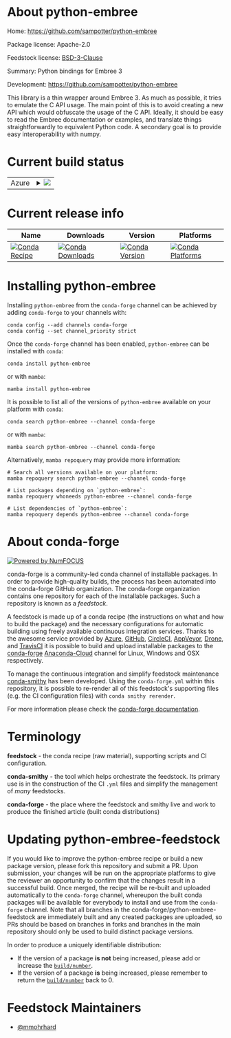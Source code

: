 About python-embree
===================

Home: https://github.com/sampotter/python-embree

Package license: Apache-2.0

Feedstock license: [BSD-3-Clause](https://github.com/conda-forge/python-embree-feedstock/blob/main/LICENSE.txt)

Summary: Python bindings for Embree 3

Development: https://github.com/sampotter/python-embree

This library is a thin wrapper around Embree 3.
As much as possible, it tries to emulate the C API usage.
The main point of this is to avoid creating a new API which
would obfuscate the usage of the C API. Ideally, it should be
easy to read the Embree documentation or examples, and translate
things straightforwardly to equivalent Python code.
A secondary goal is to provide easy interoperability with numpy.


Current build status
====================


<table>
    
  <tr>
    <td>Azure</td>
    <td>
      <details>
        <summary>
          <a href="https://dev.azure.com/conda-forge/feedstock-builds/_build/latest?definitionId=15121&branchName=main">
            <img src="https://dev.azure.com/conda-forge/feedstock-builds/_apis/build/status/python-embree-feedstock?branchName=main">
          </a>
        </summary>
        <table>
          <thead><tr><th>Variant</th><th>Status</th></tr></thead>
          <tbody><tr>
              <td>linux_64_python3.10.____cpython</td>
              <td>
                <a href="https://dev.azure.com/conda-forge/feedstock-builds/_build/latest?definitionId=15121&branchName=main">
                  <img src="https://dev.azure.com/conda-forge/feedstock-builds/_apis/build/status/python-embree-feedstock?branchName=main&jobName=linux&configuration=linux_64_python3.10.____cpython" alt="variant">
                </a>
              </td>
            </tr><tr>
              <td>linux_64_python3.7.____cpython</td>
              <td>
                <a href="https://dev.azure.com/conda-forge/feedstock-builds/_build/latest?definitionId=15121&branchName=main">
                  <img src="https://dev.azure.com/conda-forge/feedstock-builds/_apis/build/status/python-embree-feedstock?branchName=main&jobName=linux&configuration=linux_64_python3.7.____cpython" alt="variant">
                </a>
              </td>
            </tr><tr>
              <td>linux_64_python3.8.____73_pypy</td>
              <td>
                <a href="https://dev.azure.com/conda-forge/feedstock-builds/_build/latest?definitionId=15121&branchName=main">
                  <img src="https://dev.azure.com/conda-forge/feedstock-builds/_apis/build/status/python-embree-feedstock?branchName=main&jobName=linux&configuration=linux_64_python3.8.____73_pypy" alt="variant">
                </a>
              </td>
            </tr><tr>
              <td>linux_64_python3.8.____cpython</td>
              <td>
                <a href="https://dev.azure.com/conda-forge/feedstock-builds/_build/latest?definitionId=15121&branchName=main">
                  <img src="https://dev.azure.com/conda-forge/feedstock-builds/_apis/build/status/python-embree-feedstock?branchName=main&jobName=linux&configuration=linux_64_python3.8.____cpython" alt="variant">
                </a>
              </td>
            </tr><tr>
              <td>linux_64_python3.9.____73_pypy</td>
              <td>
                <a href="https://dev.azure.com/conda-forge/feedstock-builds/_build/latest?definitionId=15121&branchName=main">
                  <img src="https://dev.azure.com/conda-forge/feedstock-builds/_apis/build/status/python-embree-feedstock?branchName=main&jobName=linux&configuration=linux_64_python3.9.____73_pypy" alt="variant">
                </a>
              </td>
            </tr><tr>
              <td>linux_64_python3.9.____cpython</td>
              <td>
                <a href="https://dev.azure.com/conda-forge/feedstock-builds/_build/latest?definitionId=15121&branchName=main">
                  <img src="https://dev.azure.com/conda-forge/feedstock-builds/_apis/build/status/python-embree-feedstock?branchName=main&jobName=linux&configuration=linux_64_python3.9.____cpython" alt="variant">
                </a>
              </td>
            </tr><tr>
              <td>osx_64_python3.10.____cpython</td>
              <td>
                <a href="https://dev.azure.com/conda-forge/feedstock-builds/_build/latest?definitionId=15121&branchName=main">
                  <img src="https://dev.azure.com/conda-forge/feedstock-builds/_apis/build/status/python-embree-feedstock?branchName=main&jobName=osx&configuration=osx_64_python3.10.____cpython" alt="variant">
                </a>
              </td>
            </tr><tr>
              <td>osx_64_python3.7.____cpython</td>
              <td>
                <a href="https://dev.azure.com/conda-forge/feedstock-builds/_build/latest?definitionId=15121&branchName=main">
                  <img src="https://dev.azure.com/conda-forge/feedstock-builds/_apis/build/status/python-embree-feedstock?branchName=main&jobName=osx&configuration=osx_64_python3.7.____cpython" alt="variant">
                </a>
              </td>
            </tr><tr>
              <td>osx_64_python3.8.____73_pypy</td>
              <td>
                <a href="https://dev.azure.com/conda-forge/feedstock-builds/_build/latest?definitionId=15121&branchName=main">
                  <img src="https://dev.azure.com/conda-forge/feedstock-builds/_apis/build/status/python-embree-feedstock?branchName=main&jobName=osx&configuration=osx_64_python3.8.____73_pypy" alt="variant">
                </a>
              </td>
            </tr><tr>
              <td>osx_64_python3.8.____cpython</td>
              <td>
                <a href="https://dev.azure.com/conda-forge/feedstock-builds/_build/latest?definitionId=15121&branchName=main">
                  <img src="https://dev.azure.com/conda-forge/feedstock-builds/_apis/build/status/python-embree-feedstock?branchName=main&jobName=osx&configuration=osx_64_python3.8.____cpython" alt="variant">
                </a>
              </td>
            </tr><tr>
              <td>osx_64_python3.9.____73_pypy</td>
              <td>
                <a href="https://dev.azure.com/conda-forge/feedstock-builds/_build/latest?definitionId=15121&branchName=main">
                  <img src="https://dev.azure.com/conda-forge/feedstock-builds/_apis/build/status/python-embree-feedstock?branchName=main&jobName=osx&configuration=osx_64_python3.9.____73_pypy" alt="variant">
                </a>
              </td>
            </tr><tr>
              <td>osx_64_python3.9.____cpython</td>
              <td>
                <a href="https://dev.azure.com/conda-forge/feedstock-builds/_build/latest?definitionId=15121&branchName=main">
                  <img src="https://dev.azure.com/conda-forge/feedstock-builds/_apis/build/status/python-embree-feedstock?branchName=main&jobName=osx&configuration=osx_64_python3.9.____cpython" alt="variant">
                </a>
              </td>
            </tr><tr>
              <td>win_64_python3.10.____cpython</td>
              <td>
                <a href="https://dev.azure.com/conda-forge/feedstock-builds/_build/latest?definitionId=15121&branchName=main">
                  <img src="https://dev.azure.com/conda-forge/feedstock-builds/_apis/build/status/python-embree-feedstock?branchName=main&jobName=win&configuration=win_64_python3.10.____cpython" alt="variant">
                </a>
              </td>
            </tr><tr>
              <td>win_64_python3.7.____cpython</td>
              <td>
                <a href="https://dev.azure.com/conda-forge/feedstock-builds/_build/latest?definitionId=15121&branchName=main">
                  <img src="https://dev.azure.com/conda-forge/feedstock-builds/_apis/build/status/python-embree-feedstock?branchName=main&jobName=win&configuration=win_64_python3.7.____cpython" alt="variant">
                </a>
              </td>
            </tr><tr>
              <td>win_64_python3.8.____73_pypy</td>
              <td>
                <a href="https://dev.azure.com/conda-forge/feedstock-builds/_build/latest?definitionId=15121&branchName=main">
                  <img src="https://dev.azure.com/conda-forge/feedstock-builds/_apis/build/status/python-embree-feedstock?branchName=main&jobName=win&configuration=win_64_python3.8.____73_pypy" alt="variant">
                </a>
              </td>
            </tr><tr>
              <td>win_64_python3.8.____cpython</td>
              <td>
                <a href="https://dev.azure.com/conda-forge/feedstock-builds/_build/latest?definitionId=15121&branchName=main">
                  <img src="https://dev.azure.com/conda-forge/feedstock-builds/_apis/build/status/python-embree-feedstock?branchName=main&jobName=win&configuration=win_64_python3.8.____cpython" alt="variant">
                </a>
              </td>
            </tr><tr>
              <td>win_64_python3.9.____73_pypy</td>
              <td>
                <a href="https://dev.azure.com/conda-forge/feedstock-builds/_build/latest?definitionId=15121&branchName=main">
                  <img src="https://dev.azure.com/conda-forge/feedstock-builds/_apis/build/status/python-embree-feedstock?branchName=main&jobName=win&configuration=win_64_python3.9.____73_pypy" alt="variant">
                </a>
              </td>
            </tr><tr>
              <td>win_64_python3.9.____cpython</td>
              <td>
                <a href="https://dev.azure.com/conda-forge/feedstock-builds/_build/latest?definitionId=15121&branchName=main">
                  <img src="https://dev.azure.com/conda-forge/feedstock-builds/_apis/build/status/python-embree-feedstock?branchName=main&jobName=win&configuration=win_64_python3.9.____cpython" alt="variant">
                </a>
              </td>
            </tr>
          </tbody>
        </table>
      </details>
    </td>
  </tr>
</table>

Current release info
====================

| Name | Downloads | Version | Platforms |
| --- | --- | --- | --- |
| [![Conda Recipe](https://img.shields.io/badge/recipe-python--embree-green.svg)](https://anaconda.org/conda-forge/python-embree) | [![Conda Downloads](https://img.shields.io/conda/dn/conda-forge/python-embree.svg)](https://anaconda.org/conda-forge/python-embree) | [![Conda Version](https://img.shields.io/conda/vn/conda-forge/python-embree.svg)](https://anaconda.org/conda-forge/python-embree) | [![Conda Platforms](https://img.shields.io/conda/pn/conda-forge/python-embree.svg)](https://anaconda.org/conda-forge/python-embree) |

Installing python-embree
========================

Installing `python-embree` from the `conda-forge` channel can be achieved by adding `conda-forge` to your channels with:

```
conda config --add channels conda-forge
conda config --set channel_priority strict
```

Once the `conda-forge` channel has been enabled, `python-embree` can be installed with `conda`:

```
conda install python-embree
```

or with `mamba`:

```
mamba install python-embree
```

It is possible to list all of the versions of `python-embree` available on your platform with `conda`:

```
conda search python-embree --channel conda-forge
```

or with `mamba`:

```
mamba search python-embree --channel conda-forge
```

Alternatively, `mamba repoquery` may provide more information:

```
# Search all versions available on your platform:
mamba repoquery search python-embree --channel conda-forge

# List packages depending on `python-embree`:
mamba repoquery whoneeds python-embree --channel conda-forge

# List dependencies of `python-embree`:
mamba repoquery depends python-embree --channel conda-forge
```


About conda-forge
=================

[![Powered by
NumFOCUS](https://img.shields.io/badge/powered%20by-NumFOCUS-orange.svg?style=flat&colorA=E1523D&colorB=007D8A)](https://numfocus.org)

conda-forge is a community-led conda channel of installable packages.
In order to provide high-quality builds, the process has been automated into the
conda-forge GitHub organization. The conda-forge organization contains one repository
for each of the installable packages. Such a repository is known as a *feedstock*.

A feedstock is made up of a conda recipe (the instructions on what and how to build
the package) and the necessary configurations for automatic building using freely
available continuous integration services. Thanks to the awesome service provided by
[Azure](https://azure.microsoft.com/en-us/services/devops/), [GitHub](https://github.com/),
[CircleCI](https://circleci.com/), [AppVeyor](https://www.appveyor.com/),
[Drone](https://cloud.drone.io/welcome), and [TravisCI](https://travis-ci.com/)
it is possible to build and upload installable packages to the
[conda-forge](https://anaconda.org/conda-forge) [Anaconda-Cloud](https://anaconda.org/)
channel for Linux, Windows and OSX respectively.

To manage the continuous integration and simplify feedstock maintenance
[conda-smithy](https://github.com/conda-forge/conda-smithy) has been developed.
Using the ``conda-forge.yml`` within this repository, it is possible to re-render all of
this feedstock's supporting files (e.g. the CI configuration files) with ``conda smithy rerender``.

For more information please check the [conda-forge documentation](https://conda-forge.org/docs/).

Terminology
===========

**feedstock** - the conda recipe (raw material), supporting scripts and CI configuration.

**conda-smithy** - the tool which helps orchestrate the feedstock.
                   Its primary use is in the construction of the CI ``.yml`` files
                   and simplify the management of *many* feedstocks.

**conda-forge** - the place where the feedstock and smithy live and work to
                  produce the finished article (built conda distributions)


Updating python-embree-feedstock
================================

If you would like to improve the python-embree recipe or build a new
package version, please fork this repository and submit a PR. Upon submission,
your changes will be run on the appropriate platforms to give the reviewer an
opportunity to confirm that the changes result in a successful build. Once
merged, the recipe will be re-built and uploaded automatically to the
`conda-forge` channel, whereupon the built conda packages will be available for
everybody to install and use from the `conda-forge` channel.
Note that all branches in the conda-forge/python-embree-feedstock are
immediately built and any created packages are uploaded, so PRs should be based
on branches in forks and branches in the main repository should only be used to
build distinct package versions.

In order to produce a uniquely identifiable distribution:
 * If the version of a package **is not** being increased, please add or increase
   the [``build/number``](https://docs.conda.io/projects/conda-build/en/latest/resources/define-metadata.html#build-number-and-string).
 * If the version of a package **is** being increased, please remember to return
   the [``build/number``](https://docs.conda.io/projects/conda-build/en/latest/resources/define-metadata.html#build-number-and-string)
   back to 0.

Feedstock Maintainers
=====================

* [@mmohrhard](https://github.com/mmohrhard/)

